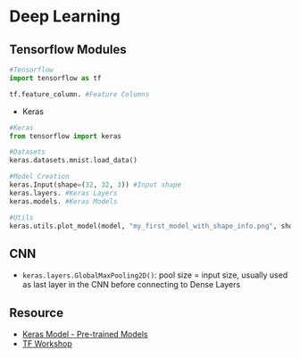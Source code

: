 # Deep Learning

## Tensorflow Modules
```Python
#Tensorflow
import tensorflow as tf

tf.feature_column. #Feature Columns
```
- Keras 
```Python
#Keras
from tensorflow import keras

#Datasets
keras.datasets.mnist.load_data()

#Model Creation 
keras.Input(shape=(32, 32, 3)) #Input shape
keras.layers. #Keras Layers
keras.models. #Keras Models

#Utils
keras.utils.plot_model(model, "my_first_model_with_shape_info.png", show_shapes=True)
```

## CNN
- `keras.layers.GlobalMaxPooling2D()`: pool size = input size, usually used as last layer in the CNN before connecting to Dense Layers


## Resource
- [Keras Model - Pre-trained Models](https://keras.io/api/applications/)
- [TF Workshop](https://github.com/random-forests/tensorflow-workshop)
